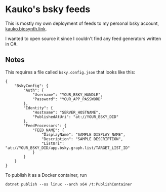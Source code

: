 # Kauko's bsky feeds

This is mostly my own deployment of feeds to my personal bsky account, [kauko.biosynth.link](https://bsky.app/profile/kauko.biosynth.link).

I wanted to open source it since I couldn't find any feed generators written in C#.

## Notes

This requires a file called `bsky.config.json` that looks like this:
```
{
    "BskyConfig": {
        "Auth": {
            "Username": "YOUR_BSKY_HANDLE",
            "Password": "YOUR_APP_PASSWORD"
        },
        "Identity": {
            "Hostname": "SERVER_HOSTNAME",
            "PublishedAtUri": "at://YOUR_BSKY_DID"
        },
        "FeedProcessors": {
            "FEED_NAME": {
                "DisplayName": "SAMPLE DISPLAY NAME",
                "Description": "SAMPLE DESCRIPTION",
                "ListUri": "at://YOUR_BSKY_DID/app.bsky.graph.list/TARGET_LIST_ID"
            }
        }
    }
}
```

To publish it as a Docker container, run
```
dotnet publish --os linux --arch x64 /t:PublishContainer
```
